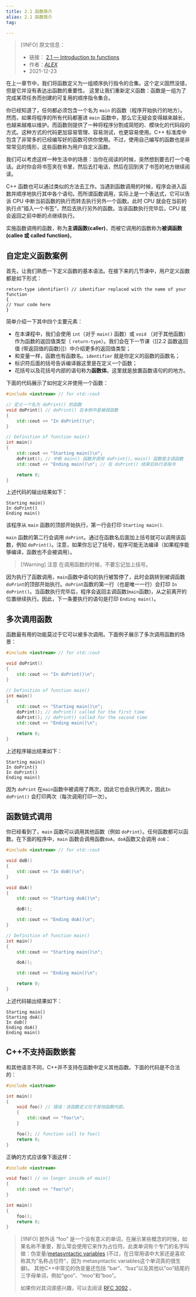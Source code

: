 ```yaml
---
title: 2.1 函数简介
alias: 2.1 函数简介
tag:

---
```



> [!INFO] 原文信息：
> - 链接： [2.1 — Introduction to functions](https://www.learncpp.com/cpp-tutorial/introduction-to-functions/)
> - 作者：[_ALEX_](https://www.learncpp.com/author/Alex/ "View all posts by Alex")
> - 2021-12-23


在上一章节中，我们将函数定义为一组顺序执行指令的合集。这个定义固然没错，但是它并没有表达出函数的重要性。 这里让我们重新定义函数：函数是一组为了完成某项任务而创建的可复用的顺序指令集合。

你已经知道了，任何都必须包含一个名为 `main` 的函数（程序开始执行的地方）。然而，如果将程序的所有代码都塞进 `main` 函数中，那么它无疑会变得越来越长，也越来越难以维护。而函数则提供了一种将程序分割成简短的、模块化的代码段的方式。这种方式的代码更加容易管理、容易测试，也更容易使用。C++ 标准库中包含了非常多的已经编写好的函数可供你使用。不过，使用自己编写的函数也是非常常见的情形，这些函数称为用户自定义函数。

我们可以考虑这样一种生活中的场景：当你在阅读的时候，突然想到要去打一个电话。此时你会将书签夹在书里，然后去打电话，然后在回到夹了书签的地方继续阅读。

C++ 函数也可以通过类似的方法去工作。当遇到函数调用的时候，程序会进入函数并顺序地执行其中各个语句。而所谓函数调用，实际上是一个表达式，它可以告诉 CPU 中断当前函数的执行而转去执行另外一个函数。此时 CPU 就会在当前的执行点”插入一个书签“，然后去执行另外的函数。当该函数执行完毕后，CPU 就会返回之前中断的点继续执行。

实施函数调用的函数，称为**主调函数(caller)**，而被它调用的函数称为**被调函数(callee 或 called function)**。

## 自定定义函数案例

首先，让我们熟悉一下定义函数的基本语法。在接下来的几节课中，用户定义函数都是如下形式：

```
return-type identifier() // identifier replaced with the name of your function
{
// Your code here
}
```

简单介绍一下其中四个主要元素：

- 在本课程中，我们会使用 `int`（对于 `main()` 函数）或 `void` （对于其他函数）作为函数的返回值类型（ `return-type`）。我们会在下一节课（[[2.2 函数返回值 (带返回值的函数)]]）中介绍更多的返回值类型；
- 和变量一样，函数也有函数名。`identifier` 就是你定义的函数的函数名；
- 标识符后面的括号告诉编译器这里是在定义一个函数；
- 花括号以及花括号内部的语句称为**函数体**。这里就是放置函数语句的的地方。

下面的代码展示了如何定义并使用一个函数：

```cpp
#include <iostream> // for std::cout

// 定义一个名为 doPrint() 的函数
void doPrint() // doPrint() 在本例中是被调函数
{
    std::cout << "In doPrint()\n";
}

// Definition of function main()
int main()
{
    std::cout << "Starting main()\n";
    doPrint(); // 中断 main() 函数并调用 doPrint()。main() 函数是主调函数
    std::cout << "Ending main()\n"; // 在 doPrint() 结束后执行该指令

    return 0;
}
```

上述代码的输出结果如下：

```
Starting main()
In doPrint()
Ending main()
```

该程序从 `main` 函数的顶部开始执行，第一行会打印 `Starting main()`.

`main` 函数的第二行会调用 `doPrint`。通过在函数名后面加上括号就可以调用该函数，例如 `doPrint()`。注意，如果你忘记了括号，程序可能无法编译（如果程序能够编译，函数也不会被调用）。

> [!Warning] 注意
> 在调用函数的时候，不要忘记加上括号。

因为执行了函数调用，`main`函数中语句的执行被暂停了，此时会跳转到被调函数 `doPrint`的顶部开始执行。`doPrint`函数的第一行（也是唯一一行）会打印 `In doPrint()`。当函数执行完毕后，程序会返回主调函数(`main`函数)，从之前离开的位置继续执行。因此，下一条要执行的语句是打印 `Ending main()`。

## 多次调用函数

函数最有用的功能莫过于它可以被多次调用。下面例子展示了多次调用函数的场景：

```cpp
#include <iostream> // for std::cout

void doPrint()
{
    std::cout << "In doPrint()\n";
}

// Definition of function main()
int main()
{
    std::cout << "Starting main()\n";
    doPrint(); // doPrint() called for the first time
    doPrint(); // doPrint() called for the second time
    std::cout << "Ending main()\n";

    return 0;
}
```

上述程序输出结果如下：

```
Starting main()
In doPrint()
In doPrint()
Ending main()
```

因为 `doPrint` 在`main`函数中被调用了两次，因此它也会执行两次，因此`In doPrint()` 会打印两次（每次调用打印一次）。

## 函数链式调用

你已经看到了，`main` 函数可以调用其他函数（例如 `doPrint`）。任何函数都可以函数。在下面的程序中，`main` 函数会调用函数`doA`，`doA`函数又会调用 `doB`：

```cpp
#include <iostream> // for std::cout

void doB()
{
    std::cout << "In doB()\n";
}

void doA()
{
    std::cout << "Starting doA()\n";

    doB();

    std::cout << "Ending doA()\n";
}

// Definition of function main()
int main()
{
    std::cout << "Starting main()\n";

    doA();

    std::cout << "Ending main()\n";

    return 0;
}
```

上述代码输出结果如下：

```
Starting main()
Starting doA()
In doB()
Ending doA()
Ending main()
```

## C++不支持函数嵌套

和其他语言不同，C++并不支持在函数中定义其他函数。下面的代码是不合法的：

```cpp
#include <iostream>

int main()
{
    void foo() // 错误：该函数定义位于其他函数内部。
    {
        std::cout << "foo!\n";
    }

    foo(); // function call to foo()
    return 0;
}
```

正确的方式应该像下面这样：

```cpp
#include <iostream>

void foo() // no longer inside of main()
{
    std::cout << "foo!\n";
}

int main()
{
    foo();
    return 0;
}
```

>[!INFO] 题外话
>“foo” 是一个没有意义的单词，在展示某些概念的时候，如果名称不重要，那么常会使用它来作为占位符。此类单词有个专门的名字叫做：伪变量/[metasyntactic variables](https://baike.baidu.com/item/伪变量/7994371?fr=aladdin) (不过，在日常用语中大家还是喜欢称其为”名称占位符“，因为 metasyntactic variables这个单词真的很生僻)。 其他C++中常见的伪变量还包括 “bar”、“baz”以及其他以“oo”结尾的三字母单词，例如“goo”、“moo”和“boo”。
>
>如果你对其词源感兴趣，可以去阅读 [RFC 3092](https://datatracker.ietf.org/doc/html/rfc3092) 。

